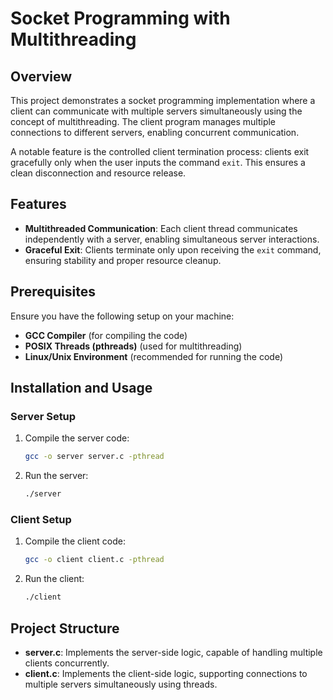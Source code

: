 # Socket Programming with Multithreading

## Overview
This project demonstrates a socket programming implementation where a client can communicate with multiple servers simultaneously using the concept of multithreading. The client program manages multiple connections to different servers, enabling concurrent communication.

A notable feature is the controlled client termination process: clients exit gracefully only when the user inputs the command `exit`. This ensures a clean disconnection and resource release.

## Features
- **Multithreaded Communication**: Each client thread communicates independently with a server, enabling simultaneous server interactions.
- **Graceful Exit**: Clients terminate only upon receiving the `exit` command, ensuring stability and proper resource cleanup.

## Prerequisites
Ensure you have the following setup on your machine:
- **GCC Compiler** (for compiling the code)
- **POSIX Threads (pthreads)** (used for multithreading)
- **Linux/Unix Environment** (recommended for running the code)

## Installation and Usage

### Server Setup
1. Compile the server code:
   ```bash
   gcc -o server server.c -pthread
   ```
2. Run the server:
   ```bash
   ./server
   ```

### Client Setup
1. Compile the client code:
   ```bash
   gcc -o client client.c -pthread
   ```
2. Run the client:
   ```bash
   ./client
   ```

## Project Structure
- **server.c**: Implements the server-side logic, capable of handling multiple clients concurrently.
- **client.c**: Implements the client-side logic, supporting connections to multiple servers simultaneously using threads.





